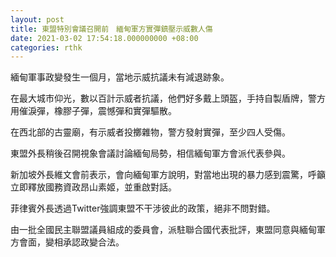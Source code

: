 ```yaml
---
layout: post
title: 東盟特別會議召開前　緬甸軍方實彈鎮壓示威數人傷
date: 2021-03-02 17:54:18.000000000 +08:00
categories: rthk
---
```


緬甸軍事政變發生一個月，當地示威抗議未有減退跡象。

在最大城市仰光，數以百計示威者抗議，他們好多戴上頭盔，手持自製盾牌，警方用催淚彈，橡膠子彈，震憾彈和實彈驅散。

在西北部的古靈廟，有示威者投擲雜物，警方發射實彈，至少四人受傷。

東盟外長稍後召開視象會議討論緬甸局勢，相信緬甸軍方會派代表參與。

新加坡外長維文會前表示，會向緬甸軍方說明，對當地出現的暴力感到震驚，呼籲立即釋放國務資政昂山素姬，並重啟對話。

菲律賓外長透過Twitter強調東盟不干涉彼此的政策，絕非不問對錯。

由一批全國民主聯盟議員組成的委員會，派駐聯合國代表批評，東盟同意與緬甸軍方會面，變相承認政變合法。
